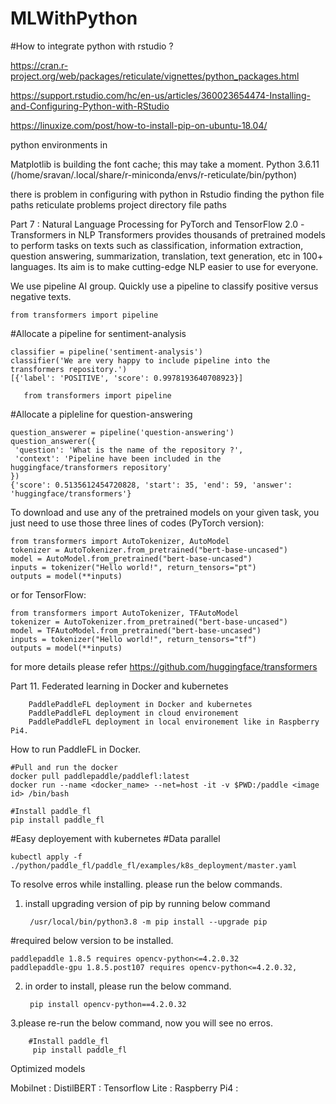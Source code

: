 # MLWithPython


#How to integrate python with rstudio ?

https://cran.r-project.org/web/packages/reticulate/vignettes/python_packages.html

https://support.rstudio.com/hc/en-us/articles/360023654474-Installing-and-Configuring-Python-with-RStudio

https://linuxize.com/post/how-to-install-pip-on-ubuntu-18.04/




python environments in 

Matplotlib is building the font cache; this may take a moment.
Python 3.6.11 (/home/sravan/.local/share/r-miniconda/envs/r-reticulate/bin/python)


there is problem in configuring with python in Rstudio 
finding the python file paths
reticulate problems
project directory file paths

Part 7 : Natural Language Processing for PyTorch and TensorFlow 2.0 -Transformers in NLP
Transformers provides thousands of pretrained models to perform tasks on texts such as classification, information extraction, question answering,       summarization, translation, text generation, etc in 100+ languages. Its aim is to make cutting-edge NLP easier to use for everyone.


We use pipeline AI group. Quickly use a pipeline to classify positive versus negative texts.
    
    from transformers import pipeline
#Allocate a pipeline for sentiment-analysis

    classifier = pipeline('sentiment-analysis')
    classifier('We are very happy to include pipeline into the transformers repository.')
    [{'label': 'POSITIVE', 'score': 0.9978193640708923}]
    
       from transformers import pipeline

#Allocate a pipleline for question-answering

    question_answerer = pipeline('question-answering')
    question_answerer({
     'question': 'What is the name of the repository ?',
     'context': 'Pipeline have been included in the huggingface/transformers repository'
    })
    {'score': 0.5135612454720828, 'start': 35, 'end': 59, 'answer': 'huggingface/transformers'}

To download and use any of the pretrained models on your given task, you just need to use those three lines of codes 
(PyTorch version):

    from transformers import AutoTokenizer, AutoModel
    tokenizer = AutoTokenizer.from_pretrained("bert-base-uncased")
    model = AutoModel.from_pretrained("bert-base-uncased")
    inputs = tokenizer("Hello world!", return_tensors="pt")
    outputs = model(**inputs)

or for TensorFlow:

    from transformers import AutoTokenizer, TFAutoModel
    tokenizer = AutoTokenizer.from_pretrained("bert-base-uncased")
    model = TFAutoModel.from_pretrained("bert-base-uncased")
    inputs = tokenizer("Hello world!", return_tensors="tf")
    outputs = model(**inputs)

for more details please refer https://github.com/huggingface/transformers

Part 11. Federated learning in Docker and kubernetes
        
        PaddlePaddleFL deployment in Docker and kubernetes
        PaddlePaddleFL deployment in cloud environement
        PaddlePaddleFL deployment in local environement like in Raspberry Pi4.


How to run PaddleFL in Docker.
  
    #Pull and run the docker
    docker pull paddlepaddle/paddlefl:latest
    docker run --name <docker_name> --net=host -it -v $PWD:/paddle <image id> /bin/bash

    #Install paddle_fl
    pip install paddle_fl

#Easy deployement with kubernetes
#Data parallel

    kubectl apply -f ./python/paddle_fl/paddle_fl/examples/k8s_deployment/master.yaml

To resolve erros while installing. please run the below commands.

1. install upgrading version of pip by running below command
  
        /usr/local/bin/python3.8 -m pip install --upgrade pip

#required below version to be installed.
    
    paddlepaddle 1.8.5 requires opencv-python<=4.2.0.32
    paddlepaddle-gpu 1.8.5.post107 requires opencv-python<=4.2.0.32,

2. in order to install, please run the below command.
      
        pip install opencv-python==4.2.0.32

3.please re-run the below command, now you will see no erros.
 
        #Install paddle_fl
         pip install paddle_fl

Optimized models 

Mobilnet : 
DistilBERT :
Tensorflow Lite :
Raspberry Pi4 :

